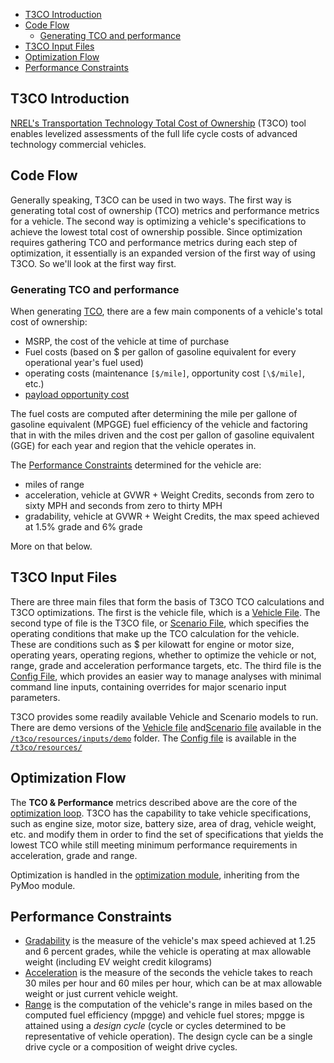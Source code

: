 
- [T3CO Introduction ](#t3co-introduction)
- [Code Flow ](#code-flow)
    - [Generating TCO and performance](#generating-tco-and-performance)
- [T3CO Input Files ](#t3co-input-files)
- [Optimization Flow ](#optimization-flow)
- [Performance Constraints ](#performance-constraints)


## <a name="t3co-introduction"></a> T3CO Introduction 

[NREL's Transportation Technology Total Cost of Ownership](https://www.nrel.gov/transportation/t3co.html) (T3CO) tool enables levelized assessments of the full life cycle costs of advanced technology commercial vehicles. 

## Code Flow <a name="code-flow"></a>

Generally speaking, T3CO can be used in two ways. The first way is generating total cost of ownership (TCO) metrics and performance metrics for a vehicle. The second way is optimizing a vehicle's specifications to achieve the lowest total cost of ownership possible. Since optimization requires gathering TCO and performance metrics during each step of optimization, it essentially is an expanded version of the first way of using T3CO. So we'll look at the first way first.

### **Generating TCO and performance** <a name="generating-tco-and-performance"></a>

When generating [TCO](./models/TCO_calculations.md), there are a few main components of a vehicle's total cost of ownership:
- MSRP, the cost of the vehicle at time of purchase
- Fuel costs (based on $ per gallon of gasoline equivalent for every operational year's fuel used)
- operating costs (maintenance `[$/mile]`, opportunity cost `[\$/mile]`, etc.)
- [payload opportunity cost](./models/TCO_calculations.md#payload-opportunity-costs-)

The fuel costs are computed after determining the mile per gallone of gasoline equivalent (MPGGE) fuel efficiency of the vehicle and factoring that in with the miles driven and the cost per gallon of gasoline equivalent (GGE) for each year and region that the vehicle operates in.

The [Performance Constraints](#performance-constraints) determined for the vehicle are:
- miles of range
- acceleration, vehicle at GVWR + Weight Credits,  seconds from zero to sixty MPH and seconds from zero to thirty MPH
- gradability, vehicle at GVWR + Weight Credits, the max speed achieved at 1.5% grade and 6% grade

More on that below.

## T3CO Input Files <a name="t3co-input-files)"></a>

There are three main files that form the basis of T3CO TCO calculations and T3CO optimizations. The first is the vehicle file, which is a [Vehicle File](./vehicle_inputs_descriptions.md). The second type of file is the T3CO file, or [Scenario File](./scenario_inputs_descriptions.md), which specifies the operating conditions that make up the TCO calculation for the vehicle. These are conditions such as $ per kilowatt for engine or motor size, operating years, operating regions, whether to optimize the vehicle or not, range, grade and acceleration performance targets, etc. The third file is the [Config File](./config_inputs_descriptions.md), which provides an easier way to manage analyses with minimal command line inputs, containing overrides for major scenario input parameters.

T3CO provides some readily available Vehicle and Scenario models to run. There are demo versions of the [Vehicle file](https://github.com/NREL/T3CO/blob/264a730de942671eb2345a5afca7e1afd6d67666/t3co/resources/inputs/demo/Demo_FY22_vehicle_model_assumptions.csv) and[Scenario file](https://github.com/NREL/T3CO/blob/264a730de942671eb2345a5afca7e1afd6d67666/t3co/resources/inputs/demo/Demo_FY22_scenario_assumptions.csv) available in the  [`/t3co/resources/inputs/demo`](https://github.com/NREL/T3CO/tree/264a730de942671eb2345a5afca7e1afd6d67666/t3co/resources/inputs/demo) folder. The [Config file](https://github.com/NREL/T3CO/blob/264a730de942671eb2345a5afca7e1afd6d67666/t3co/resources/T3COConfig.csv) is available in the [`/t3co/resources/`](https://github.com/NREL/T3CO/tree/264a730de942671eb2345a5afca7e1afd6d67666/t3co/resources)

## Optimization Flow <a name="optimization-flow"></a>

The **TCO & Performance** metrics described above are the core of the [optimization loop](./models/optimization.md). T3CO has the capability to take vehicle specifications, such as engine size, motor size, battery size, area of drag, vehicle weight, etc. and modify them in order to find the set of specifications that yields the lowest TCO while still meeting minimum performance requirements in acceleration, grade and range.

Optimization is handled in the [optimization module](https://github.com/NREL/T3CO/blob/74a494bc783c1d0d5794d605584e9843b3a4cb2d/t3co/moopack/moo.py#L80), inheriting from the PyMoo module.

## Performance Constraints <a name="performance-constraints"></a>

- [Gradability](./models/acceleration_and_grade_tests.md) is the measure of the vehicle's max speed achieved at 1.25 and 6 percent grades, while the vehicle is operating at max allowable weight (including EV weight credit kilograms)
- [Acceleration](./models/acceleration_and_grade_tests.md) is the measure of the seconds the vehicle takes to reach 30 miles per hour and 60 miles per hour, which can be at max allowable weight or just current vehicle weight.
- [Range](./models/fuel_efficiency_and_range.md) is the computation of the vehicle's range in miles based on the computed fuel efficiency (mpgge) and vehicle fuel stores; mpgge is attained using a *design cycle* (cycle or cycles determined to be representative of vehicle operation). The design cycle can be a single drive cycle or a composition of weight drive cycles.

